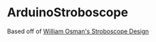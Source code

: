 # ArduinoStroboscope

Based off of <a href="https://www.youtube.com/watch?v=9TiJvN_NIQc">William Osman's Stroboscope Design</a>
